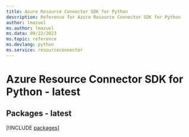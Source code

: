 ```yaml
---
title: Azure Resource Connector SDK for Python
description: Reference for Azure Resource Connector SDK for Python
author: lmazuel
ms.author: lmazuel
ms.data: 09/22/2023
ms.topic: reference
ms.devlang: python
ms.service: resourceconnector
---
```

# Azure Resource Connector SDK for Python - latest
## Packages - latest
[!INCLUDE [packages](resource-connector-index.md)]